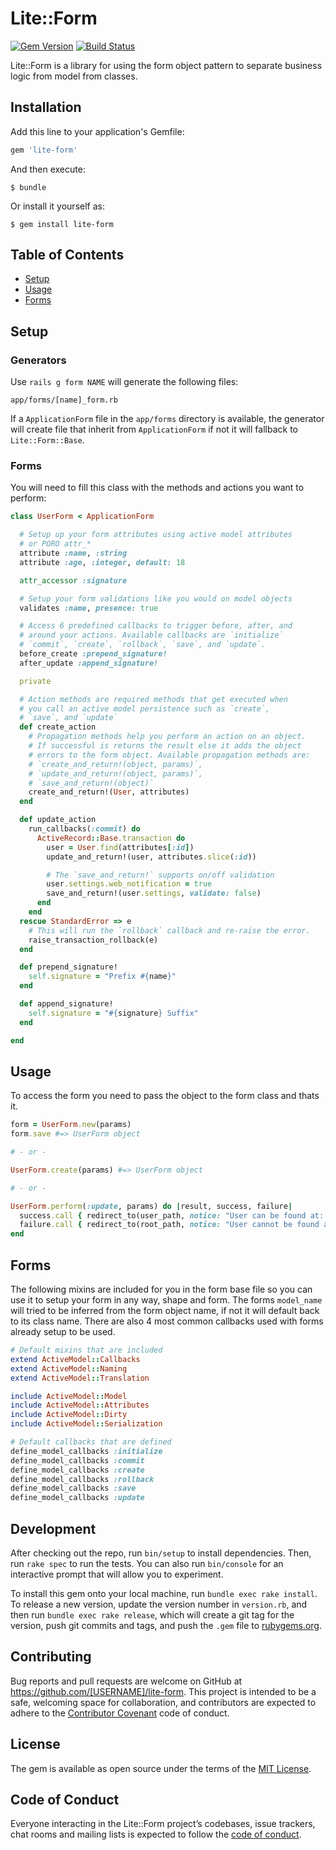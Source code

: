 # Lite::Form

[![Gem Version](https://badge.fury.io/rb/lite-form.svg)](http://badge.fury.io/rb/lite-form)
[![Build Status](https://travis-ci.org/drexed/lite-form.svg?branch=master)](https://travis-ci.org/drexed/lite-form)

Lite::Form is a library for using the form object pattern to separate business logic
from model from classes.

## Installation

Add this line to your application's Gemfile:

```ruby
gem 'lite-form'
```

And then execute:

    $ bundle

Or install it yourself as:

    $ gem install lite-form

## Table of Contents

* [Setup](#setup)
* [Usage](#usage)
* [Forms](#forms)

## Setup

### Generators

Use `rails g form NAME` will generate the following files:

```erb
app/forms/[name]_form.rb
```

If a `ApplicationForm` file in the `app/forms` directory is available, the
generator will create file that inherit from `ApplicationForm` if not it will
fallback to `Lite::Form::Base`.

### Forms

You will need to fill this class with the methods and actions you want to perform:

```ruby
class UserForm < ApplicationForm

  # Setup up your form attributes using active model attributes
  # or PORO attr_*
  attribute :name, :string
  attribute :age, :integer, default: 18

  attr_accessor :signature

  # Setup your form validations like you would on model objects
  validates :name, presence: true

  # Access 6 predefined callbacks to trigger before, after, and
  # around your actions. Available callbacks are `initialize`
  # `commit`, `create`, `rollback`, `save`, and `update`.
  before_create :prepend_signature!
  after_update :append_signature!

  private

  # Action methods are required methods that get executed when
  # you call an active model persistence such as `create`,
  # `save`, and `update`
  def create_action
    # Propagation methods help you perform an action on an object.
    # If successful is returns the result else it adds the object
    # errors to the form object. Available propagation methods are:
    # `create_and_return!(object, params)`,
    # `update_and_return!(object, params)`,
    # `save_and_return!(object)`
    create_and_return!(User, attributes)
  end

  def update_action
    run_callbacks(:commit) do
      ActiveRecord::Base.transaction do
        user = User.find(attributes[:id])
        update_and_return!(user, attributes.slice(:id))

        # The `save_and_return!` supports on/off validation
        user.settings.web_notification = true
        save_and_return!(user.settings, validate: false)
      end
    end
  rescue StandardError => e
    # This will run the `rollback` callback and re-raise the error.
    raise_transaction_rollback(e)
  end

  def prepend_signature!
    self.signature = "Prefix #{name}"
  end

  def append_signature!
    self.signature = "#{signature} Suffix"
  end

end
```

## Usage

To access the form you need to pass the object to the form class and thats it.

```ruby
form = UserForm.new(params)
form.save #=> UserForm object

# - or -

UserForm.create(params) #=> UserForm object

# - or -

UserForm.perform(:update, params) do |result, success, failure|
  success.call { redirect_to(user_path, notice: "User can be found at: #{result}") }
  failure.call { redirect_to(root_path, notice: "User cannot be found at: #{result}") }
end
```

## Forms

The following mixins are included for you in the form base file so you can use it to setup
your form in any way, shape and form. The forms `model_name` will tried to be inferred from
the form object name, if not it will default back to its class name. There are also 4 most
common callbacks used with forms already setup to be used.

``` ruby
# Default mixins that are included
extend ActiveModel::Callbacks
extend ActiveModel::Naming
extend ActiveModel::Translation

include ActiveModel::Model
include ActiveModel::Attributes
include ActiveModel::Dirty
include ActiveModel::Serialization

# Default callbacks that are defined
define_model_callbacks :initialize
define_model_callbacks :commit
define_model_callbacks :create
define_model_callbacks :rollback
define_model_callbacks :save
define_model_callbacks :update
```

## Development

After checking out the repo, run `bin/setup` to install dependencies. Then, run `rake spec` to run the tests. You can also run `bin/console` for an interactive prompt that will allow you to experiment.

To install this gem onto your local machine, run `bundle exec rake install`. To release a new version, update the version number in `version.rb`, and then run `bundle exec rake release`, which will create a git tag for the version, push git commits and tags, and push the `.gem` file to [rubygems.org](https://rubygems.org).

## Contributing

Bug reports and pull requests are welcome on GitHub at https://github.com/[USERNAME]/lite-form. This project is intended to be a safe, welcoming space for collaboration, and contributors are expected to adhere to the [Contributor Covenant](http://contributor-covenant.org) code of conduct.

## License

The gem is available as open source under the terms of the [MIT License](https://opensource.org/licenses/MIT).

## Code of Conduct

Everyone interacting in the Lite::Form project’s codebases, issue trackers, chat rooms and mailing lists is expected to follow the [code of conduct](https://github.com/[USERNAME]/lite-form/blob/master/CODE_OF_CONDUCT.md).
